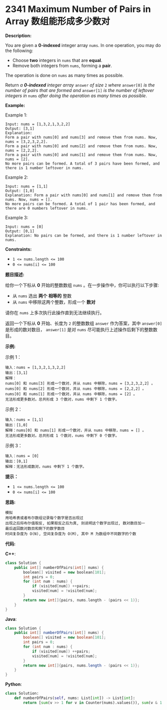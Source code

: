 # 2341 Maximum Number of Pairs in Array 数组能形成多少数对

__Description:__

You are given a __0-indexed__ integer array `nums`. In one operation, you may do the following:

- Choose __two__ integers in `nums` that are __equal__.
- Remove both integers from `nums`, forming a __pair__.

The operation is done on `nums` as many times as possible.

Return _a __0-indexed__ integer array_ `answer` _of size_ `2` _where_ `answer[0]` _is the number of pairs that are formed and_ `answer[1]` _is the number of leftover integers in_ `nums` _after doing the operation as many times as possible_.

__Example:__

Example 1:

```text
Input: nums = [1,3,2,1,3,2,2]
Output: [3,1]
Explanation:
Form a pair with nums[0] and nums[3] and remove them from nums. Now, nums = [3,2,3,2,2].
Form a pair with nums[0] and nums[2] and remove them from nums. Now, nums = [2,2,2].
Form a pair with nums[0] and nums[1] and remove them from nums. Now, nums = [2].
No more pairs can be formed. A total of 3 pairs have been formed, and there is 1 number leftover in nums.
```

Example 2:

```text
Input: nums = [1,1]
Output: [1,0]
Explanation: Form a pair with nums[0] and nums[1] and remove them from nums. Now, nums = [].
No more pairs can be formed. A total of 1 pair has been formed, and there are 0 numbers leftover in nums.
```

Example 3:

```text
Input: nums = [0]
Output: [0,1]
Explanation: No pairs can be formed, and there is 1 number leftover in nums.
```

__Constraints:__

- `1 <= nums.length <= 100`
- `0 <= nums[i] <= 100`

__题目描述:__

给你一个下标从 __0__ 开始的整数数组 `nums` 。在一步操作中，你可以执行以下步骤:

- 从 `nums` 选出 __两个__ __相等的__ 整数
- 从 `nums` 中移除这两个整数，形成一个 __数对__

请你在 `nums` 上多次执行此操作直到无法继续执行。

返回一个下标从 __0__ 开始、长度为 `2` 的整数数组 `answer` 作为答案，其中 `answer[0]` 是形成的数对数目， `answer[1]` 是对 `nums` 尽可能执行上述操作后剩下的整数数目。

__示例:__

示例 1：

```text
输入：nums = [1,3,2,1,3,2,2]
输出：[3,1]
解释：
nums[0] 和 nums[3] 形成一个数对，并从 nums 中移除，nums = [3,2,3,2,2] 。
nums[0] 和 nums[2] 形成一个数对，并从 nums 中移除，nums = [2,2,2] 。
nums[0] 和 nums[1] 形成一个数对，并从 nums 中移除，nums = [2] 。
无法形成更多数对。总共形成 3 个数对，nums 中剩下 1 个数字。
```

示例 2：

```text
输入：nums = [1,1]
输出：[1,0]
解释：nums[0] 和 nums[1] 形成一个数对，并从 nums 中移除，nums = [] 。
无法形成更多数对。总共形成 1 个数对，nums 中剩下 0 个数字。
```

示例 3：

```text
输入：nums = [0]
输出：[0,1]
解释：无法形成数对，nums 中剩下 1 个数字。
```

__提示：__

- `1 <= nums.length <= 100`
- `0 <= nums[i] <= 100`

__思路:__

```text
模拟
用哈希表或者布尔数组记录每个数字是否出现过
出现之后将布尔值取反, 如果取反之后为真, 则说明这个数字出现过, 数对数目加一
最后返回数对数目和剩下的数字数目
时间复杂度为 O(N), 空间复杂度为 O(M), 其中 M 为数组中不同数字的个数
```

__代码:__

__C++__:

```C++
class Solution {
    public int[] numberOfPairs(int[] nums) {
        boolean[] visited = new boolean[101]; 
        int pairs = 0;
        for (int num : nums) {
            if (visited[num]) ++pairs;
            visited[num] = !visited[num];
        }
        return new int[]{pairs, nums.length - (pairs << 1)};
    }
}
```

__Java__:

```Java
class Solution {
    public int[] numberOfPairs(int[] nums) {
        boolean[] visited = new boolean[101]; 
        int pairs = 0;
        for (int num : nums) {
            if (visited[num]) ++pairs;
            visited[num] = !visited[num];
        }
        return new int[]{pairs, nums.length - (pairs << 1)};
    }
}
```

__Python__:

```Python
class Solution:
    def numberOfPairs(self, nums: List[int]) -> List[int]:
        return [sum(v >> 1 for v in Counter(nums).values()), sum(v & 1 for v in Counter(nums).values())]
```
